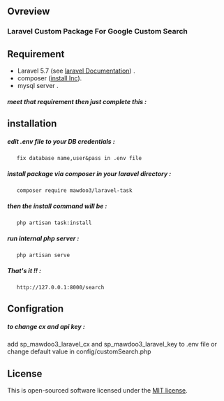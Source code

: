## Ovreview
### Laravel Custom Package For Google Custom Search

## Requirement

- Laravel 5.7 (see [laravel Documentation](https://laravel.com/docs/5.7#server-requirements)) .
- composer ([install Inc](https://getcomposer.org/doc/00-intro.md)).
- mysql server .
##### meet that requirement then just complete this :

## installation 
##### edit .env file to your DB credentials :
       fix database name,user&pass in .env file  
##### install package via composer in your laravel directory :
       composer require mawdoo3/laravel-task
##### then the install command will be :
       php artisan task:install
##### run internal php server :
       php artisan serve
##### That's it !! :
       http://127.0.0.1:8000/search

## Configration
##### to change cx and api key :
add sp_mawdoo3_laravel_cx and sp_mawdoo3_laravel_key to .env file or change default value in config/customSearch.php
## License
This is open-sourced software licensed under the [MIT license](http://opensource.org/licenses/MIT).
